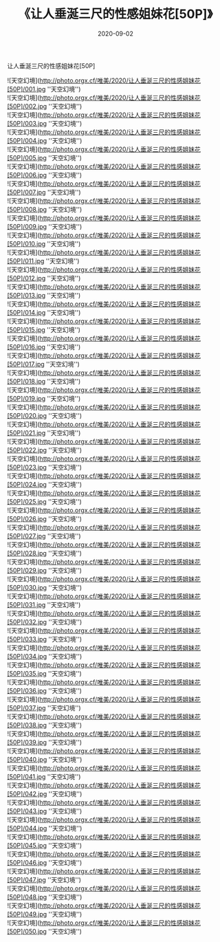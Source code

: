 ﻿---
layout: post
title:  《让人垂涎三尺的性感姐妹花[50P]》
date:   2020-09-02
img: http://photo.orgx.cf/唯美/2020/让人垂涎三尺的性感姐妹花[50P]/000.jpg
tags: [美女, 清纯, 唯美]
---

让人垂涎三尺的性感姐妹花[50P]



![天空幻境](http://photo.orgx.cf/唯美/2020/让人垂涎三尺的性感姐妹花[50P]/001.jpg ''天空幻境'') <br>
![天空幻境](http://photo.orgx.cf/唯美/2020/让人垂涎三尺的性感姐妹花[50P]/002.jpg ''天空幻境'') <br>
![天空幻境](http://photo.orgx.cf/唯美/2020/让人垂涎三尺的性感姐妹花[50P]/003.jpg ''天空幻境'') <br>
![天空幻境](http://photo.orgx.cf/唯美/2020/让人垂涎三尺的性感姐妹花[50P]/004.jpg ''天空幻境'') <br>
![天空幻境](http://photo.orgx.cf/唯美/2020/让人垂涎三尺的性感姐妹花[50P]/005.jpg ''天空幻境'') <br>
![天空幻境](http://photo.orgx.cf/唯美/2020/让人垂涎三尺的性感姐妹花[50P]/006.jpg ''天空幻境'') <br>
![天空幻境](http://photo.orgx.cf/唯美/2020/让人垂涎三尺的性感姐妹花[50P]/007.jpg ''天空幻境'') <br>
![天空幻境](http://photo.orgx.cf/唯美/2020/让人垂涎三尺的性感姐妹花[50P]/008.jpg ''天空幻境'') <br>
![天空幻境](http://photo.orgx.cf/唯美/2020/让人垂涎三尺的性感姐妹花[50P]/009.jpg ''天空幻境'') <br>
![天空幻境](http://photo.orgx.cf/唯美/2020/让人垂涎三尺的性感姐妹花[50P]/010.jpg ''天空幻境'') <br>
![天空幻境](http://photo.orgx.cf/唯美/2020/让人垂涎三尺的性感姐妹花[50P]/011.jpg ''天空幻境'') <br>
![天空幻境](http://photo.orgx.cf/唯美/2020/让人垂涎三尺的性感姐妹花[50P]/012.jpg ''天空幻境'') <br>
![天空幻境](http://photo.orgx.cf/唯美/2020/让人垂涎三尺的性感姐妹花[50P]/013.jpg ''天空幻境'') <br>
![天空幻境](http://photo.orgx.cf/唯美/2020/让人垂涎三尺的性感姐妹花[50P]/014.jpg ''天空幻境'') <br>
![天空幻境](http://photo.orgx.cf/唯美/2020/让人垂涎三尺的性感姐妹花[50P]/015.jpg ''天空幻境'') <br>
![天空幻境](http://photo.orgx.cf/唯美/2020/让人垂涎三尺的性感姐妹花[50P]/016.jpg ''天空幻境'') <br>
![天空幻境](http://photo.orgx.cf/唯美/2020/让人垂涎三尺的性感姐妹花[50P]/017.jpg ''天空幻境'') <br>
![天空幻境](http://photo.orgx.cf/唯美/2020/让人垂涎三尺的性感姐妹花[50P]/018.jpg ''天空幻境'') <br>
![天空幻境](http://photo.orgx.cf/唯美/2020/让人垂涎三尺的性感姐妹花[50P]/019.jpg ''天空幻境'') <br>
![天空幻境](http://photo.orgx.cf/唯美/2020/让人垂涎三尺的性感姐妹花[50P]/020.jpg ''天空幻境'') <br>
![天空幻境](http://photo.orgx.cf/唯美/2020/让人垂涎三尺的性感姐妹花[50P]/021.jpg ''天空幻境'') <br>
![天空幻境](http://photo.orgx.cf/唯美/2020/让人垂涎三尺的性感姐妹花[50P]/022.jpg ''天空幻境'') <br>
![天空幻境](http://photo.orgx.cf/唯美/2020/让人垂涎三尺的性感姐妹花[50P]/023.jpg ''天空幻境'') <br>
![天空幻境](http://photo.orgx.cf/唯美/2020/让人垂涎三尺的性感姐妹花[50P]/024.jpg ''天空幻境'') <br>
![天空幻境](http://photo.orgx.cf/唯美/2020/让人垂涎三尺的性感姐妹花[50P]/025.jpg ''天空幻境'') <br>
![天空幻境](http://photo.orgx.cf/唯美/2020/让人垂涎三尺的性感姐妹花[50P]/026.jpg ''天空幻境'') <br>
![天空幻境](http://photo.orgx.cf/唯美/2020/让人垂涎三尺的性感姐妹花[50P]/027.jpg ''天空幻境'') <br>
![天空幻境](http://photo.orgx.cf/唯美/2020/让人垂涎三尺的性感姐妹花[50P]/028.jpg ''天空幻境'') <br>
![天空幻境](http://photo.orgx.cf/唯美/2020/让人垂涎三尺的性感姐妹花[50P]/029.jpg ''天空幻境'') <br>
![天空幻境](http://photo.orgx.cf/唯美/2020/让人垂涎三尺的性感姐妹花[50P]/030.jpg ''天空幻境'') <br>
![天空幻境](http://photo.orgx.cf/唯美/2020/让人垂涎三尺的性感姐妹花[50P]/031.jpg ''天空幻境'') <br>
![天空幻境](http://photo.orgx.cf/唯美/2020/让人垂涎三尺的性感姐妹花[50P]/032.jpg ''天空幻境'') <br>
![天空幻境](http://photo.orgx.cf/唯美/2020/让人垂涎三尺的性感姐妹花[50P]/033.jpg ''天空幻境'') <br>
![天空幻境](http://photo.orgx.cf/唯美/2020/让人垂涎三尺的性感姐妹花[50P]/034.jpg ''天空幻境'') <br>
![天空幻境](http://photo.orgx.cf/唯美/2020/让人垂涎三尺的性感姐妹花[50P]/035.jpg ''天空幻境'') <br>
![天空幻境](http://photo.orgx.cf/唯美/2020/让人垂涎三尺的性感姐妹花[50P]/036.jpg ''天空幻境'') <br>
![天空幻境](http://photo.orgx.cf/唯美/2020/让人垂涎三尺的性感姐妹花[50P]/037.jpg ''天空幻境'') <br>
![天空幻境](http://photo.orgx.cf/唯美/2020/让人垂涎三尺的性感姐妹花[50P]/038.jpg ''天空幻境'') <br>
![天空幻境](http://photo.orgx.cf/唯美/2020/让人垂涎三尺的性感姐妹花[50P]/039.jpg ''天空幻境'') <br>
![天空幻境](http://photo.orgx.cf/唯美/2020/让人垂涎三尺的性感姐妹花[50P]/040.jpg ''天空幻境'') <br>
![天空幻境](http://photo.orgx.cf/唯美/2020/让人垂涎三尺的性感姐妹花[50P]/041.jpg ''天空幻境'') <br>
![天空幻境](http://photo.orgx.cf/唯美/2020/让人垂涎三尺的性感姐妹花[50P]/042.jpg ''天空幻境'') <br>
![天空幻境](http://photo.orgx.cf/唯美/2020/让人垂涎三尺的性感姐妹花[50P]/043.jpg ''天空幻境'') <br>
![天空幻境](http://photo.orgx.cf/唯美/2020/让人垂涎三尺的性感姐妹花[50P]/044.jpg ''天空幻境'') <br>
![天空幻境](http://photo.orgx.cf/唯美/2020/让人垂涎三尺的性感姐妹花[50P]/045.jpg ''天空幻境'') <br>
![天空幻境](http://photo.orgx.cf/唯美/2020/让人垂涎三尺的性感姐妹花[50P]/046.jpg ''天空幻境'') <br>
![天空幻境](http://photo.orgx.cf/唯美/2020/让人垂涎三尺的性感姐妹花[50P]/047.jpg ''天空幻境'') <br>
![天空幻境](http://photo.orgx.cf/唯美/2020/让人垂涎三尺的性感姐妹花[50P]/048.jpg ''天空幻境'') <br>
![天空幻境](http://photo.orgx.cf/唯美/2020/让人垂涎三尺的性感姐妹花[50P]/049.jpg ''天空幻境'') <br>
![天空幻境](http://photo.orgx.cf/唯美/2020/让人垂涎三尺的性感姐妹花[50P]/050.jpg ''天空幻境'') <br>
